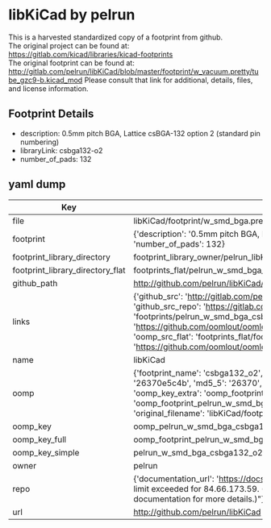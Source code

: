 # libKiCad by pelrun  
This is a harvested standardized copy of a footprint from github.  
The original project can be found at:  
https://gitlab.com/kicad/libraries/kicad-footprints  
The original footprint can be found at:
http://gitlab.com/pelrun/libKiCad/blob/master/footprint/w_vacuum.pretty/tube_gzc9-b.kicad_mod
Please consult that link for additional, details, files, and license information.  
## Footprint Details
* description: 0.5mm pitch BGA, Lattice csBGA-132 option 2 (standard pin numbering)  
* libraryLink: csbga132-o2  
* number_of_pads: 132  
## yaml dump  
| Key | Value |  
| --- | --- |  
| file | libKiCad/footprint/w_smd_bga.pretty/csbga132-o2.kicad_mod |  
| footprint | {'description': '0.5mm pitch BGA, Lattice csBGA-132 option 2 (standard pin numbering)', 'libraryLink': 'csbga132-o2', 'number_of_pads': 132} |  
| footprint_library_directory | footprint_library_owner/pelrun_libKiCad |  
| footprint_library_directory_flat | footprints_flat/pelrun_w_smd_bga_csbga132_o2/working |  
| github_path | http://github.com/pelrun/libKiCad/blob/master/footprint/w_smd_bga.pretty/csbga132-o2.kicad_mod |  
| links | {'github_src': 'http://gitlab.com/pelrun/libKiCad/blob/master/footprint/w_vacuum.pretty/tube_gzc9-b.kicad_mod', 'github_src_repo': 'https://gitlab.com/kicad/libraries/kicad-footprints', 'oomp_bot': 'footprints/pelrun_w_smd_bga_csbga132_o2/working', 'oomp_bot_github': 'https://github.com/oomlout/oomlout_oomp_footprint_bot/tree/main/footprints/pelrun_w_smd_bga_csbga132_o2/working', 'oomp_src_flat': 'footprints_flat/footprints_flat/pelrun_w_smd_bga_csbga132_o2/working', 'oomp_src_flat_github': 'https://github.com/oomlout/oomlout_oomp_footprint_src/tree/main/footprints_flat/pelrun_w_smd_bga_csbga132_o2/working'} |  
| name | libKiCad |  
| oomp | {'footprint_name': 'csbga132_o2', 'library_name': 'w_smd_bga', 'md5': '26370e5c4b3a9dc09a157c7c614c2ea5', 'md5_10': '26370e5c4b', 'md5_5': '26370', 'md5_6': '26370e', 'oomp_key': 'oomp_pelrun_w_smd_bga_csbga132_o2', 'oomp_key_extra': 'oomp_footprint_pelrun_w_smd_bga_csbga132_o2', 'oomp_key_full': 'oomp_footprint_pelrun_w_smd_bga_csbga132_o2_26370e', 'oomp_key_simple': 'pelrun_w_smd_bga_csbga132_o2', 'original_filename': 'libKiCad/footprint/w_smd_bga.pretty/csbga132-o2.kicad_mod', 'owner_name': 'pelrun'} |  
| oomp_key | oomp_pelrun_w_smd_bga_csbga132_o2 |  
| oomp_key_full | oomp_footprint_pelrun_w_smd_bga_csbga132_o2 |  
| oomp_key_simple | pelrun_w_smd_bga_csbga132_o2 |  
| owner | pelrun |  
| repo | {'documentation_url': 'https://docs.github.com/rest/overview/resources-in-the-rest-api#rate-limiting', 'message': "API rate limit exceeded for 84.66.173.59. (But here's the good news: Authenticated requests get a higher rate limit. Check out the documentation for more details.)"} |  
| url | http://github.com/pelrun/libKiCad |  

